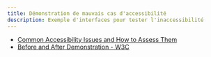```yaml
---
title: Démonstration de mauvais cas d'accessibilité
description: Exemple d'interfaces pour tester l'inaccessibilité
---
```


* [Common Accessibility Issues and How to Assess Them](https://openassessittoolkit.github.io/accessible_u/issues.html)
* [Before and After Demonstration - W3C](https://www.w3.org/WAI/demos/bad/before/home.html)